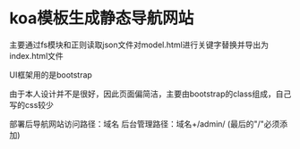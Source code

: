 <h1>koa模板生成静态导航网站</h1>
<p>主要通过fs模块和正则读取json文件对model.html进行关键字替换并导出为index.html文件</p>
<p>UI框架用的是bootstrap</p>
<p>由于本人设计并不是很好，因此页面偏简洁，主要由bootstrap的class组成，自己写的css较少</p>
<p>部署后导航网站访问路径：域名   后台管理路径：域名+/admin/ (最后的"/"必须添加)</p>
